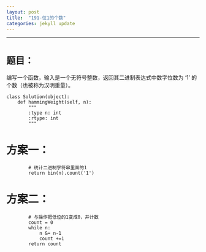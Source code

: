 ```yaml
---
layout: post
title:  "191-位1的个数"
categories: jekyll update
---
```

_______________________________________________________________________________
# `题目：`

编写一个函数，输入是一个无符号整数，返回其二进制表达式中数字位数为 ‘1’ 的个数（也被称为汉明重量）。

    class Solution(object):
        def hammingWeight(self, n):
            """
            :type n: int
            :rtype: int
            """

# 方案一：

            # 统计二进制字符串里面的1
            return bin(n).count('1')

# 方案二：
            # 与操作把低位的1变成0，并计数
            count = 0
            while n:
                n &= n-1
                count +=1
            return count
